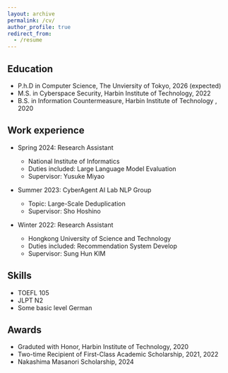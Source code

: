 ```yaml
---
layout: archive
permalink: /cv/
author_profile: true
redirect_from:
  - /resume
---
```

## Education

* P.h.D in Computer Science, The Unviersity of Tokyo, 2026 (expected)
* M.S. in Cyberspace Security, Harbin Institute of Technology, 2022
* B.S. in Information Countermeasure, Harbin Institute of Technology , 2020

## Work experience
* Spring 2024: Research Assistant
  * National Institute of Informatics
  * Duties included: Large Language Model Evaluation
  * Supervisor: Yusuke Miyao

* Summer 2023: CyberAgent AI Lab NLP Group
  * Topic: Large-Scale Deduplication
  * Supervisor: Sho Hoshino

* Winter 2022: Research Assistant
  * Hongkong University of Science and Technology
  * Duties included: Recommendation System Develop
  * Supervisor: Sung Hun KIM  
  
## Skills
* TOEFL 105
* JLPT N2
* Some basic level German

## Awards 
* Graduted with Honor, Harbin Institute of Technology, 2020
* Two-time Recipient of First-Class Academic Scholarship, 2021, 2022
* Nakashima Masanori Scholarship, 2024


  

